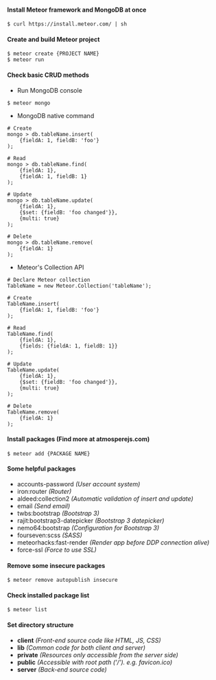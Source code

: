 #### Install Meteor framework and MongoDB at once

~~~~
$ curl https://install.meteor.com/ | sh
~~~~


#### Create and build Meteor project

~~~~
$ meteor create {PROJECT NAME}
$ meteor run
~~~~


#### Check basic CRUD methods

- Run MongoDB console

~~~~
$ meteor mongo
~~~~

- MongoDB native command

~~~~
# Create
mongo > db.tableName.insert(
	{fieldA: 1, fieldB: 'foo'}
);

# Read
mongo > db.tableName.find(
	{fieldA: 1}, 
	{fieldA: 1, fieldB: 1}
);

# Update
mongo > db.tableName.update(
	{fieldA: 1}, 
	{$set: {fieldB: 'foo changed'}},
	{multi: true}
);

# Delete
mongo > db.tableName.remove(
	{fieldA: 1}
);
~~~~

- Meteor's Collection API

~~~~
# Declare Meteor collection
TableName = new Meteor.Collection('tableName');

# Create
TableName.insert(
	{fieldA: 1, fieldB: 'foo'}
);

# Read
TableName.find(
	{fieldA: 1}, 
	{fields: {fieldA: 1, fieldB: 1}}
);

# Update
TableName.update(
	{fieldA: 1},
	{$set: {fieldB: 'foo changed'}},
	{multi: true}
);

# Delete
TableName.remove(
	{fieldA: 1}
);
~~~~


#### Install packages (Find more at atmosperejs.com)

~~~~
$ meteor add {PACKAGE NAME}
~~~~


#### Some helpful packages
  
- accounts-password	*(User account system)*
-	iron:router *(Router)*
-	aldeed:collection2 *(Automatic validation of insert and update)*
-	email	*(Send email)*
-	twbs:bootstrap *(Bootstrap 3)*
-	rajit:bootstrap3-datepicker	*(Bootstrap 3 datepicker)*
-	nemo64:bootstrap *(Configuration for Bootstrap 3)*
-	fourseven:scss *(SASS)*
-	meteorhacks:fast-render *(Render app before DDP connection alive)*
-	force-ssl	*(Force to use SSL)*


#### Remove some insecure packages

~~~~
$ meteor remove autopublish insecure
~~~~


#### Check installed package list

~~~~
$ meteor list
~~~~


#### Set directory structure

- **client** *(Front-end source code like HTML, JS, CSS)*
- **lib** *(Common code for both client and server)*
- **private** *(Resources only accessible from the server side)*
- **public** *(Accessible with root path ('/'). e.g. favicon.ico)*
- **server** *(Back-end source code)*
